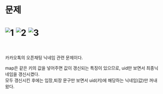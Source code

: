 문제
==
![1](https://user-images.githubusercontent.com/73854324/124908271-1f175780-e024-11eb-9ecc-6869b79dc047.PNG)
![2](https://user-images.githubusercontent.com/73854324/124908275-20488480-e024-11eb-9054-48b396aab6e2.PNG)
![3](https://user-images.githubusercontent.com/73854324/124908279-20488480-e024-11eb-9ac9-ad49ee34736f.PNG)
<br><br>
==
카카오톡의 오픈채팅 닉네임 관련 문제이다.   
   
map은 같은 키의 값을 넣어주면 값이 갱신되는 특징이 있으므로, uid만 보면서 최종닉네임을 갱신시켰다.   
모두 갱신시킨 후에는 입장,퇴장 문구만 보면서 uid(키)에 해당하는 닉네임(값)만 꺼내왔다.